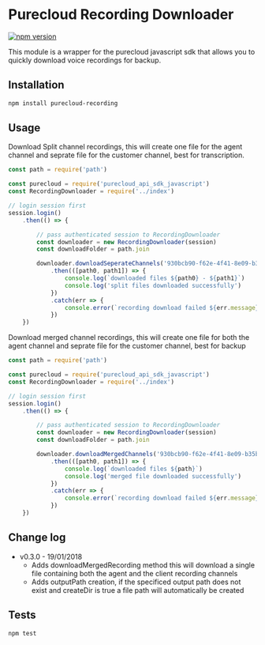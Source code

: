 # Purecloud Recording Downloader

[![npm version](https://badge.fury.io/js/purecloud-recording.svg)](https://badge.fury.io/js/purecloud-recording)

This module is a wrapper for the purecloud javascript sdk that allows you to quickly download voice recordings for backup.

## Installation

```bash
npm install purecloud-recording
```

## Usage

Download Split channel recordings, this will create one file for the agent channel and seprate file for the customer channel, best for transcription.

```javascript
const path = require('path')

const purecloud = require('purecloud_api_sdk_javascript')
const RecordingDownloader = require('../index')

// login session first
session.login()
    .then(() => {

        // pass authenticated session to RecordingDownloader 
        const downloader = new RecordingDownloader(session)
        const downloadFolder = path.join

        downloader.downloadSeperateChannels('930bcb90-f62e-4f41-8e09-b35b9b9ff1a8', downloadFolder, 'WAV', 3, 15 * 1000)
            .then(([path0, path1]) => {
                console.log(`downloaded files ${path0} - ${path1}`)
                console.log('split files downloaded successfully')
            })
            .catch(err => {
                console.error(`recording download failed ${err.message}`)
            })
    })

```

Download merged channel recordings, this will create one file for both the agent channel and seprate file for the customer channel, best for backup

```javascript
const path = require('path')

const purecloud = require('purecloud_api_sdk_javascript')
const RecordingDownloader = require('../index')

// login session first
session.login()
    .then(() => {

        // pass authenticated session to RecordingDownloader 
        const downloader = new RecordingDownloader(session)
        const downloadFolder = path.join

        downloader.downloadMergedChannels('930bcb90-f62e-4f41-8e09-b35b9b9ff1a8', downloadFolder, 'MP3', 3, 15 * 1000)
            .then(([path0, path1]) => {
                console.log(`downloaded files ${path}`)
                console.log('merged file downloaded successfully')
            })
            .catch(err => {
                console.error(`recording download failed ${err.message}`)
            })
    })

```

## Change log

* v0.3.0 - 19/01/2018
  * Adds downloadMergedRecording method this will download a single file containing both the agent and the client recording channels
  * Adds outputPath creation, if the specificed output path does not exist and createDir is true a file path will automatically be created

## Tests

```bash
npm test
```